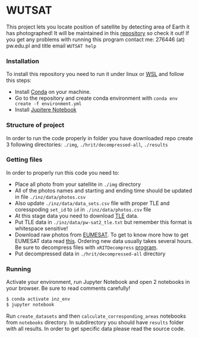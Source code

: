 # WUTSAT

This project lets you locate position of satellite by detecting area of Earth it has photographed!
It will be maintained in this [repository](https://github.com/studiowanko/inz) so check it out! If you get any problems 
with running this program contact me: 276446 (at) pw.edu.pl and title email ```WUTSAT help```

### Installation
To install this repository you need to run it under linux or [WSL](https://docs.microsoft.com/en-us/windows/wsl/install-win10) and follow this steps: 
- Install [Conda](https://pypi.org/project/conda/) on your machine.
- Go to the repository and create conda environment with ```conda env create -f environment.yml```
- Install [Jupitere Notebook](https://jupyter.org/install)

### Structure of project
In order to run the code properly in folder you have downloaded repo create 3 following directories:
```./img```, ```./hrit/decompressed-all```, ```./results```

### Getting files 
In order to properly run this code you need to:
* Place all photo from your satellite in ```./img``` directory
* All of the photos names and starting and ending time should be updated in file ```./inz/data/photos.csv```
* Also update ```./inz/data/data_sets.csv``` file with proper TLE and coresspoding ```set_id``` to ```id``` in ```./inz/data/photos.csv``` file
* At this stage data you need to download [TLE](https://www.space-track.org/documentation) data.
* Put TLE data in ```./inz/data/pw-sat2_tle.txt``` but remember this format is whitespace sensitive!
* Download raw photos from [EUMESAT](https://eoportal.eumetsat.int/cas/login). To get to know more how to get EUMESAT data read [this](https://satpy.readthedocs.io/en/latest/data_download.html). Ordering new data usually takes several hours. Be sure to decompress files with ```xRITDecompress``` [program](https://gitlab.eumetsat.int/open-source/PublicDecompWT). 
* Put decompressed data in ```./hrit/decompressed-all``` directory

### Running
Activate your environment, run Jupyter Notebook and open 2 notebooks in your browser. Be sure to read comments carefully!
```sh
$ conda activate inz_env
$ jupyter notebook
```
Run ```create_datasets``` and then ```calculate_corresponding_areas```  notebooks from ```notebooks``` directory.
In subdirectory you should have ```results``` folder with all results. In order to get specific data please read the source code. 
